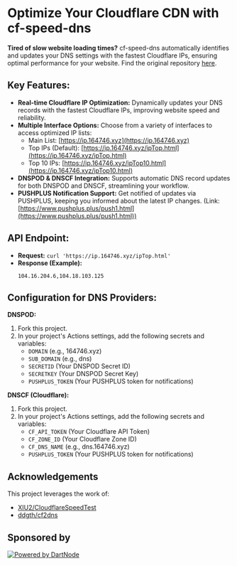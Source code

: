 # Optimize Your Cloudflare CDN with cf-speed-dns

**Tired of slow website loading times?**  cf-speed-dns automatically identifies and updates your DNS settings with the fastest Cloudflare IPs, ensuring optimal performance for your website. Find the original repository [here](https://github.com/ZhiXuanWang/cf-speed-dns).

## Key Features:

*   **Real-time Cloudflare IP Optimization:**  Dynamically updates your DNS records with the fastest Cloudflare IPs, improving website speed and reliability.
*   **Multiple Interface Options:** Choose from a variety of interfaces to access optimized IP lists:
    *   Main List: [https://ip.164746.xyz](https://ip.164746.xyz)
    *   Top IPs (Default): [https://ip.164746.xyz/ipTop.html](https://ip.164746.xyz/ipTop.html)
    *   Top 10 IPs: [https://ip.164746.xyz/ipTop10.html](https://ip.164746.xyz/ipTop10.html)
*   **DNSPOD & DNSCF Integration:**  Supports automatic DNS record updates for both DNSPOD and DNSCF, streamlining your workflow.
*   **PUSHPLUS Notification Support:** Get notified of updates via PUSHPLUS, keeping you informed about the latest IP changes.  (Link: [https://www.pushplus.plus/push1.html](https://www.pushplus.plus/push1.html))

## API Endpoint:

*   **Request:** `curl 'https://ip.164746.xyz/ipTop.html'`
*   **Response (Example):**
    ```
    104.16.204.6,104.18.103.125
    ```

## Configuration for DNS Providers:

**DNSPOD:**

1.  Fork this project.
2.  In your project's Actions settings, add the following secrets and variables:
    *   `DOMAIN` (e.g., 164746.xyz)
    *   `SUB_DOMAIN` (e.g., dns)
    *   `SECRETID` (Your DNSPOD Secret ID)
    *   `SECRETKEY` (Your DNSPOD Secret Key)
    *   `PUSHPLUS_TOKEN` (Your PUSHPLUS token for notifications)

**DNSCF (Cloudflare):**

1.  Fork this project.
2.  In your project's Actions settings, add the following secrets and variables:
    *   `CF_API_TOKEN` (Your Cloudflare API Token)
    *   `CF_ZONE_ID` (Your Cloudflare Zone ID)
    *   `CF_DNS_NAME` (e.g., dns.164746.xyz)
    *   `PUSHPLUS_TOKEN` (Your PUSHPLUS token for notifications)

## Acknowledgements

This project leverages the work of:

*   [XIU2/CloudflareSpeedTest](https://github.com/XIU2/CloudflareSpeedTest)
*   [ddgth/cf2dns](https://github.com/ddgth/cf2dns)

## Sponsored by

[![Powered by DartNode](https://dartnode.com/branding/DN-Open-Source-sm.png)](https://dartnode.com "Powered by DartNode - Free VPS for Open Source")